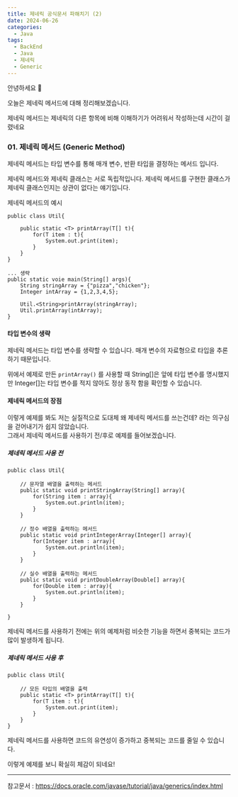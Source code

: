 ```yaml
---
title: 제네릭 공식문서 파해치기 (2)
date: 2024-06-26
categories:
  - Java
tags:
  - BackEnd
  - Java
  - 제네릭
  - Generic
---
```

안녕하세요 🐸

오늘은 제네릭 메서드에 대해 정리해보겠습니다.  

제네릭 메서드는 제네릭의 다른 항목에 비해 이해하기가 어려워서 작성하는데 시간이 걸렸네요

### 01. 제네릭 메서드 (Generic Method)

제네릭 메서드는 타입 변수를 통해 매개 변수, 반환 타입을 결정하는 메서드 입니다.

제네릭 메서드와 제네릭 클래스는 서로 독립적입니다. 
제네릭 메서드를 구현한 클래스가 제네릭 클래스인지는 상관이 없다는 얘기입니다.

제네릭 메서드의 예시
```
public class Util{

	public static <T> printArray(T[] t){
		for(T item : t){
			System.out.print(item);
		}
	}
}

... 생략
public static voie main(String[] args){
	String stringArray = {"pizza","chicken"};
	Integer intArray = {1,2,3,4,5};
	
	Util.<String>printArray(stringArray);
	Util.printArray(intArray);
}

```

#### 타입 변수의 생략
제네릭 메서드는 타입 변수를 생략할 수 있습니다. 매개 변수의 자료형으로 타입을 추론하기 때문입니다.

위에서 예제로 만든 `printArray()` 를 사용할 때 String[]은 앞에 타입 변수를 명시했지만 Integer[]는 타입 변수를 적지 않아도 정상 동작 함을 확인할 수 있습니다.

#### 제네릭 메서드의 장점
이렇게 예제를 봐도 저는 실질적으로 도대체 왜 제네릭 메서드를 쓰는건데? 라는 의구심을 걷어내기가 쉽지 않았습니다.  
그래서 제네릭 메서드를 사용하기 전/후로 예제를 들어보겠습니다.


##### 제네릭 메서드 사용 전

```
public class Util{

	// 문자열 배열을 출력하는 메서드
	public static void printStringArray(String[] array){
		for(String item : array){
			System.out.println(item);
		}
	}

	// 정수 배열을 출력하는 메서드
	public static void printIntegerArray(Integer[] array){
		for(Integer item : array){
			System.out.println(item);
		}
	}

	// 실수 배열을 출력하는 메서드
	public static void printDoubleArray(Double[] array){
		for(Double item : array){
			System.out.println(item);
		}
	}

}
```

제네릭 메서드를 사용하기 전에는 위의 예제처럼 비슷한 기능을 하면서 중복되는 코드가 많이 발생하게 됩니다.

##### 제네릭 메서드 사용 후
```
public class Util{

	// 모든 타입의 배열을 출력
	public static <T> printArray(T[] t){
		for(T item : t){
			System.out.print(item);
		}
	}
}

```

제네릭 메서드를 사용하면 코드의 유연성이 증가하고 중복되는 코드를 줄일 수 있습니다.  

이렇게 예제를 보니 확실히 체감이 되네요!

---
참고문서 : https://docs.oracle.com/javase/tutorial/java/generics/index.html